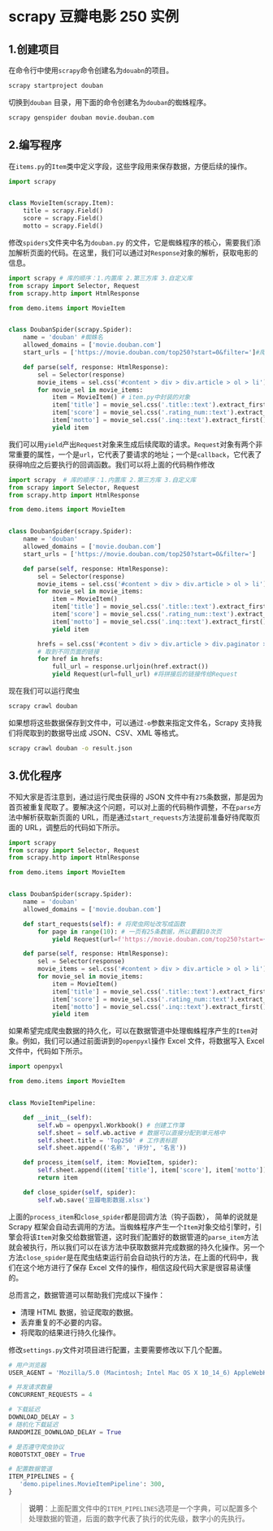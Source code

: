 # scrapy 豆瓣电影 250 实例

## 1.创建项目

在命令行中使用`scrapy`命令创建名为`douabn`的项目。

```sh
scrapy startproject douban
```

切换到`douban` 目录，用下面的命令创建名为`douban`的蜘蛛程序。

```sh
scrapy genspider douban movie.douban.com
```

## 2.编写程序

在`items.py`的`Item`类中定义字段，这些字段用来保存数据，方便后续的操作。

```python
import scrapy


class MovieItem(scrapy.Item):
    title = scrapy.Field()
    score = scrapy.Field()
    motto = scrapy.Field()
```

修改`spiders`文件夹中名为`douban.py` 的文件，它是蜘蛛程序的核心，需要我们添加解析页面的代码。在这里，我们可以通过对`Response`对象的解析，获取电影的信息。

```python
import scrapy # 库的顺序：1.内置库 2.第三方库 3.自定义库
from scrapy import Selector, Request
from scrapy.http import HtmlResponse

from demo.items import MovieItem


class DoubanSpider(scrapy.Spider):
    name = 'douban' #蜘蛛名
    allowed_domains = ['movie.douban.com']
    start_urls = ['https://movie.douban.com/top250?start=0&filter=']#爬虫的网址

    def parse(self, response: HtmlResponse):
        sel = Selector(response)
        movie_items = sel.css('#content > div > div.article > ol > li') #取到要用的li 
        for movie_sel in movie_items:
            item = MovieItem() # item.py中封装的对象
            item['title'] = movie_sel.css('.title::text').extract_first()
            item['score'] = movie_sel.css('.rating_num::text').extract_first()
            item['motto'] = movie_sel.css('.inq::text').extract_first()
            yield item
```

我们可以用`yield`产出`Request`对象来生成后续爬取的请求。`Request`对象有两个非常重要的属性，一个是`url`，它代表了要请求的地址；一个是`callback`，它代表了获得响应之后要执行的回调函数。我们可以将上面的代码稍作修改

```python
import scrapy  # 库的顺序：1.内置库 2.第三方库 3.自定义库
from scrapy import Selector, Request
from scrapy.http import HtmlResponse

from demo.items import MovieItem


class DoubanSpider(scrapy.Spider):
    name = 'douban'
    allowed_domains = ['movie.douban.com']
    start_urls = ['https://movie.douban.com/top250?start=0&filter=']

    def parse(self, response: HtmlResponse):
        sel = Selector(response)
        movie_items = sel.css('#content > div > div.article > ol > li')
        for movie_sel in movie_items:
            item = MovieItem()
            item['title'] = movie_sel.css('.title::text').extract_first()
            item['score'] = movie_sel.css('.rating_num::text').extract_first()
            item['motto'] = movie_sel.css('.inq::text').extract_first()
            yield item

        hrefs = sel.css('#content > div > div.article > div.paginator > a::attr("href")')
        # 取到不同页面的链接
        for href in hrefs: 
            full_url = response.urljoin(href.extract())
            yield Request(url=full_url) #将拼接后的链接传给Request
```

现在我们可以运行爬虫

```sh
scrapy crawl douban
```

如果想将这些数据保存到文件中，可以通过`-o`参数来指定文件名，Scrapy 支持我们将爬取到的数据导出成 JSON、CSV、XML 等格式。

```sh
scrapy crawl douban -o result.json
```

## 3.优化程序

不知大家是否注意到，通过运行爬虫获得的 JSON 文件中有`275`条数据，那是因为首页被重复爬取了。要解决这个问题，可以对上面的代码稍作调整，不在`parse`方法中解析获取新页面的 URL，而是通过`start_requests`方法提前准备好待爬取页面的 URL，调整后的代码如下所示。

```Python
import scrapy
from scrapy import Selector, Request
from scrapy.http import HtmlResponse

from demo.items import MovieItem


class DoubanSpider(scrapy.Spider):
    name = 'douban'
    allowed_domains = ['movie.douban.com']

    def start_requests(self): # 将爬虫网址改写成函数
        for page in range(10): # 一页有25条数据，所以要翻10次页
            yield Request(url=f'https://movie.douban.com/top250?start={page * 25}')

    def parse(self, response: HtmlResponse):
        sel = Selector(response)
        movie_items = sel.css('#content > div > div.article > ol > li')
        for movie_sel in movie_items:
            item = MovieItem()
            item['title'] = movie_sel.css('.title::text').extract_first()
            item['score'] = movie_sel.css('.rating_num::text').extract_first()
            item['motto'] = movie_sel.css('.inq::text').extract_first()
            yield item
```

如果希望完成爬虫数据的持久化，可以在数据管道中处理蜘蛛程序产生的`Item`对象。例如，我们可以通过前面讲到的`openpyxl`操作 Excel 文件，将数据写入 Excel 文件中，代码如下所示。

```Python
import openpyxl

from demo.items import MovieItem


class MovieItemPipeline:

    def __init__(self):
        self.wb = openpyxl.Workbook() # 创建工作簿
        self.sheet = self.wb.active # 数据可以直接分配到单元格中
        self.sheet.title = 'Top250' # 工作表标题
        self.sheet.append(('名称', '评分', '名言'))

    def process_item(self, item: MovieItem, spider):
        self.sheet.append((item['title'], item['score'], item['motto']))
        return item

    def close_spider(self, spider):
        self.wb.save('豆瓣电影数据.xlsx')
```

上面的`process_item`和`close_spider`都是回调方法（钩子函数）， 简单的说就是 Scrapy 框架会自动去调用的方法。当蜘蛛程序产生一个`Item`对象交给引擎时，引擎会将该`Item`对象交给数据管道，这时我们配置好的数据管道的`parse_item`方法就会被执行，所以我们可以在该方法中获取数据并完成数据的持久化操作。另一个方法`close_spider`是在爬虫结束运行前会自动执行的方法，在上面的代码中，我们在这个地方进行了保存 Excel 文件的操作，相信这段代码大家是很容易读懂的。

总而言之，数据管道可以帮助我们完成以下操作：

- 清理 HTML 数据，验证爬取的数据。
- 丢弃重复的不必要的内容。
- 将爬取的结果进行持久化操作。

修改`settings.py`文件对项目进行配置，主要需要修改以下几个配置。

```Python
# 用户浏览器
USER_AGENT = 'Mozilla/5.0 (Macintosh; Intel Mac OS X 10_14_6) AppleWebKit/537.36 (KHTML, like Gecko) Chrome/92.0.4515.159 Safari/537.36'

# 并发请求数量 
CONCURRENT_REQUESTS = 4

# 下载延迟
DOWNLOAD_DELAY = 3
# 随机化下载延迟
RANDOMIZE_DOWNLOAD_DELAY = True

# 是否遵守爬虫协议
ROBOTSTXT_OBEY = True

# 配置数据管道
ITEM_PIPELINES = {
   'demo.pipelines.MovieItemPipeline': 300,
}
```

> **说明**：上面配置文件中的`ITEM_PIPELINES`选项是一个字典，可以配置多个处理数据的管道，后面的数字代表了执行的优先级，数字小的先执行。

